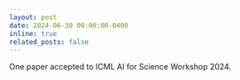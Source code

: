 ```yaml
---
layout: post
date: 2024-06-30 00:00:00-0400
inline: true
related_posts: false
---
```


One paper accepted to ICML AI for Science Workshop 2024.